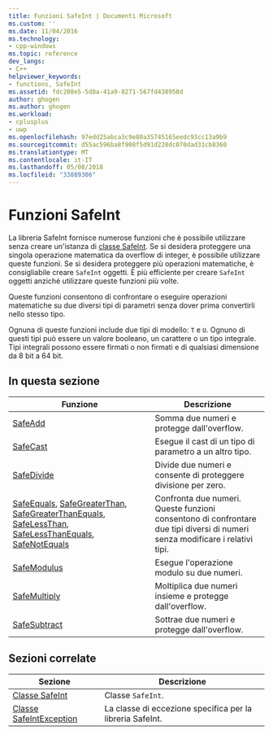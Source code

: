 ```yaml
---
title: Funzioni SafeInt | Documenti Microsoft
ms.custom: ''
ms.date: 11/04/2016
ms.technology:
- cpp-windows
ms.topic: reference
dev_langs:
- C++
helpviewer_keywords:
- functions, SafeInt
ms.assetid: fdc208e5-5d8a-41a9-8271-567fd438958d
author: ghogen
ms.author: ghogen
ms.workload:
- cplusplus
- uwp
ms.openlocfilehash: 97edd25abca3c9e80a35745165eedc93cc13a9b9
ms.sourcegitcommit: d55ac596ba8f908f5d91d228dc070dad31cb8360
ms.translationtype: MT
ms.contentlocale: it-IT
ms.lasthandoff: 05/08/2018
ms.locfileid: "33889306"
---
```

# <a name="safeint-functions"></a>Funzioni SafeInt
La libreria SafeInt fornisce numerose funzioni che è possibile utilizzare senza creare un'istanza di [classe SafeInt](../windows/safeint-class.md). Se si desidera proteggere una singola operazione matematica da overflow di integer, è possibile utilizzare queste funzioni. Se si desidera proteggere più operazioni matematiche, è consigliabile creare `SafeInt` oggetti. È più efficiente per creare `SafeInt` oggetti anziché utilizzare queste funzioni più volte.  
  
 Queste funzioni consentono di confrontare o eseguire operazioni matematiche su due diversi tipi di parametri senza dover prima convertirli nello stesso tipo.  
  
 Ognuna di queste funzioni include due tipi di modello: `T` e `U`. Ognuno di questi tipi può essere un valore booleano, un carattere o un tipo integrale. Tipi integrali possono essere firmati o non firmati e di qualsiasi dimensione da 8 bit a 64 bit.  
  
## <a name="in-this-section"></a>In questa sezione  
  
|Funzione|Descrizione|  
|--------------|-----------------|  
|[SafeAdd](../windows/safeadd.md)|Somma due numeri e protegge dall'overflow.|  
|[SafeCast](../windows/safecast.md)|Esegue il cast di un tipo di parametro a un altro tipo.|  
|[SafeDivide](../windows/safedivide.md)|Divide due numeri e consente di proteggere divisione per zero.|  
|[SafeEquals](../windows/safeequals.md), [SafeGreaterThan](../windows/safegreaterthan.md), [SafeGreaterThanEquals](../windows/safegreaterthanequals.md), [SafeLessThan](../windows/safelessthan.md), [SafeLessThanEquals](../windows/safelessthanequals.md), [ SafeNotEquals](../windows/safenotequals.md)|Confronta due numeri. Queste funzioni consentono di confrontare due tipi diversi di numeri senza modificare i relativi tipi.|  
|[SafeModulus](../windows/safemodulus.md)|Esegue l'operazione modulo su due numeri.|  
|[SafeMultiply](../windows/safemultiply.md)|Moltiplica due numeri insieme e protegge dall'overflow.|  
|[SafeSubtract](../windows/safesubtract.md)|Sottrae due numeri e protegge dall'overflow.|  
  
## <a name="related-sections"></a>Sezioni correlate  
  
|Sezione|Descrizione|  
|-------------|-----------------|  
|[Classe SafeInt](../windows/safeint-class.md)|Classe `SafeInt`.|  
|[Classe SafeIntException](../windows/safeintexception-class.md)|La classe di eccezione specifica per la libreria SafeInt.|
